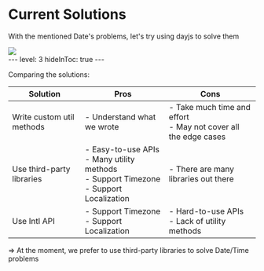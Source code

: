 # Current Solutions

With the mentioned Date's problems, let's try using dayjs to solve them

<div class="flex justify-center">
  <img src="https://media.tenor.com/E6oiUf7S48AAAAAi/pepega-write.gif"/>
</div>
---
level: 3
hideInToc: true
---

Comparing the solutions:

|  Solution   |   Pros  | Cons |
| --- | --- | --- |
| Write custom util methods | - Understand what we wrote | - Take much time and effort <br> - May not cover all the edge cases |
| Use third-party libraries | - Easy-to-use APIs <br> - Many utility methods <br> - Support Timezone <br> - Support Localization | - There are many libraries out there |
| Use Intl API | - Support Timezone <br> - Support Localization | - Hard-to-use APIs <br> - Lack of utility methods |

=> At the moment, we prefer to use third-party libraries to solve Date/Time problems